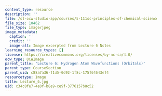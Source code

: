 ```yaml
---
content_type: resource
description: ''
file: /ol-ocw-studio-app/courses/5-111sc-principles-of-chemical-science-fall-2014/c34c8fe74e0fb8e9ce9f3776157b8c52_Lecture_6.jpg
file_size: 10462
file_type: image/jpeg
image_metadata:
  caption: ''
  credit: ''
  image-alt: Image excerpted from Lecture 6 Notes
learning_resource_types: []
license: https://creativecommons.org/licenses/by-nc-sa/4.0/
ocw_type: OCWImage
parent_title: 'Lecture 6: Hydrogen Atom Wavefunctions (Orbitals)'
parent_type: CourseSection
parent_uid: c88a7a36-f1d5-0d92-1f8c-175f64643ef4
resourcetype: Image
title: Lecture_6.jpg
uid: c34c8fe7-4e0f-b8e9-ce9f-3776157b8c52
---
```

